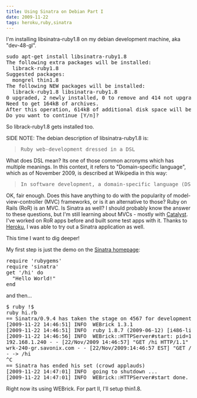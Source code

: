 ```yaml
---
title: Using Sinatra on Debian Part I
date: 2009-11-22
tags: heroku,ruby,sinatra
---
```

I'm installing libsinatra-ruby1.8 on my debian development machine, aka "dev-48-gl".

<pre class="sh_sh">
sudo apt-get install libsinatra-ruby1.8
The following extra packages will be installed:
  librack-ruby1.8
Suggested packages:
  mongrel thin1.8
The following NEW packages will be installed:
  librack-ruby1.8 libsinatra-ruby1.8
0 upgraded, 2 newly installed, 0 to remove and 414 not upgraded.
Need to get 164kB of archives.
After this operation, 614kB of additional disk space will be used.
Do you want to continue [Y/n]?
</pre>

So librack-ruby1.8 gets installed too.

SIDE NOTE: The debian description of libsinatra-ruby1.8 is:

<blockquote><pre>
Ruby web-development dressed in a DSL
</pre></blockquote>

What does DSL mean? Its one of those common acronyms which has multiple meanings. In this context, it refers to "Domain-specific language", which as of November 2009, is described at Wikipedia in this way:

<blockquote class="svxlb"><pre>
In software development, a domain-specific language (DSL) is a programming language or specification language dedicated to a particular problem domain, a particular problem representation technique, and/or a particular solution technique. The concept isn't new--special-purpose programming languages and all kinds of modeling/specification languages have always existed, but the term has become more popular due to the rise of domain-specific modeling.
</pre></blockquote>

OK, fair enough. Does this have anything to do with the popularity of model-view-controller (MVC) frameworks, or is it an alternative to those? Ruby on Rails (RoR) is an MVC. Is Sinatra as well? I should probably know the answer to these questions, but I'm still learning about MVCs - mostly with <a href="http://www.docunext.com/wiki/Catalyst" title="My wiki notes on Catalyst">Catalyst</a>. I've worked on RoR apps before and built some test apps with it. Thanks to <a href="http://www.docunext.com/2009/08/heroku.html" title="My notes on Heroku at docunext.com">Heroku</a>, I was able to try out a Sinatra application as well.

This time I want to dig deeper!

My first step is just the demo on the [Sinatra homepage](http://www.sinatrarb.com/):

<pre class="sh_ruby">
require 'rubygems'
require 'sinatra'
get '/hi' do
  "Hello World!"
end
</pre>

and then...

<pre class="sh_sh">
$ ruby !$
ruby hi.rb
== Sinatra/0.9.4 has taken the stage on 4567 for development with backup from WEBrick
[2009-11-22 14:46:51] INFO  WEBrick 1.3.1
[2009-11-22 14:46:51] INFO  ruby 1.8.7 (2009-06-12) [i486-linux]
[2009-11-22 14:46:56] INFO  WEBrick::HTTPServer#start: pid=15683 port=4567
192.168.1.240 - - [22/Nov/2009 14:46:57] "GET /hi HTTP/1.1" 200 12 0.0045
wrk-240-gr.savonix.com - - [22/Nov/2009:14:46:57 EST] "GET /hi HTTP/1.1" 200 12
- -> /hi
^C
== Sinatra has ended his set (crowd applauds)
[2009-11-22 14:47:01] INFO  going to shutdown ...
[2009-11-22 14:47:01] INFO  WEBrick::HTTPServer#start done.
</pre>

Right now its using WEBrick. For part II, I'll setup thin1.8.

